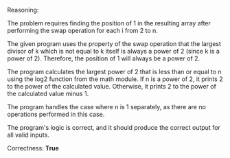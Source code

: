 Reasoning:

The problem requires finding the position of 1 in the resulting array after performing the swap operation for each i from 2 to n.

The given program uses the property of the swap operation that the largest divisor of k which is not equal to k itself is always a power of 2 (since k is a power of 2). Therefore, the position of 1 will always be a power of 2.

The program calculates the largest power of 2 that is less than or equal to n using the log2 function from the math module. If n is a power of 2, it prints 2 to the power of the calculated value. Otherwise, it prints 2 to the power of the calculated value minus 1.

The program handles the case where n is 1 separately, as there are no operations performed in this case.

The program's logic is correct, and it should produce the correct output for all valid inputs.

Correctness: **True**